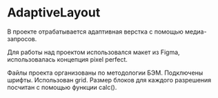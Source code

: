 # AdaptiveLayout
В проекте отрабатывается адаптивная верстка с помощью медиа-запросов.

Для работы над проектом использовался макет из Figma, использовалась концепция pixel perfect. 

Файлы проекта организованы по методологии БЭМ. Подключены шрифты. Использован grid. Размер блоков для каждого разрешения посчитан с помощью функции calc().
